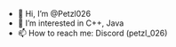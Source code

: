- 👋 Hi, I’m @Petzl026
- 👀 I’m interested in C++, Java
- 📫 How to reach me: Discord (petzl_026)
<!---
- ⚡ Fun fact: ...
- 🌱 I’m currently learning ...
- 💞️ I’m looking to collaborate on ...
--->

<!---
Petzl026/Petzl026 is a ✨ special ✨ repository because its `README.md` (this file) appears on your GitHub profile.
You can click the Preview link to take a look at your changes.
--->
